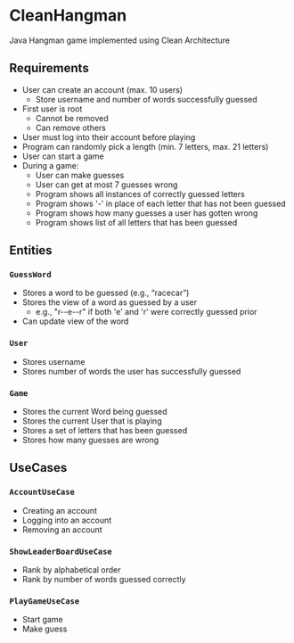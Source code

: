 # CleanHangman

Java Hangman game implemented using Clean Architecture

## Requirements

- User can create an account (max. 10 users)
  - Store username and number of words successfully guessed
- First user is root
  - Cannot be removed
  - Can remove others
- User must log into their account before playing
- Program can randomly pick a length (min. 7 letters, max. 21 letters)
- User can start a game
- During a game:
    - User can make guesses
    - User can get at most 7 guesses wrong
    - Program shows all instances of correctly guessed letters
    - Program shows '-' in place of each letter that has not been guessed
    - Program shows how many guesses a user has gotten wrong
    - Program shows list of all letters that has been guessed

## Entities

### `GuessWord`

- Stores a word to be guessed (e.g., “racecar”)
- Stores the view of a word as guessed by a user
  - e.g., "r--e--r" if both 'e' and 'r' were correctly guessed prior
- Can update view of the word

### `User`

- Stores username
- Stores number of words the user has successfully guessed
 
### `Game`

- Stores the current Word being guessed
- Stores the current User that is playing
- Stores a set of letters that has been guessed
- Stores how many guesses are wrong

## UseCases

### `AccountUseCase`
  - Creating an account
  - Logging into an account
  - Removing an account
### `ShowLeaderBoardUseCase`
  - Rank by alphabetical order
  - Rank by number of words guessed correctly
### `PlayGameUseCase`
  - Start game
  - Make guess